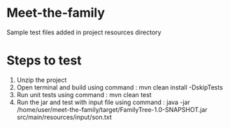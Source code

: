 # Meet-the-family
  Sample test files added in project resources directory

# Steps to test

1. Unzip the project
2. Open terminal and build using command : mvn clean install -DskipTests
3. Run unit tests using command : mvn clean test
4. Run the jar and test with input file using command :  java -jar /home/user/meet-the-family/target/FamilyTree-1.0-SNAPSHOT.jar src/main/resources/input/son.txt
